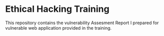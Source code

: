 # Ethical Hacking Training

This repository contains the vulnerability Assesment Report I prepared for vulnerable web application provided in the training.


